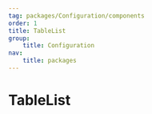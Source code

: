 ```yaml
---
tag: packages/Configuration/components
order: 1
title: TableList
group:
    title: Configuration
nav:
    title: packages
---
```


# TableList
